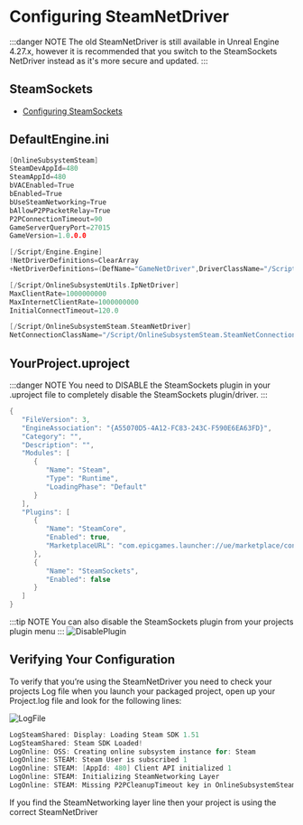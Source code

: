 # Configuring SteamNetDriver
:::danger NOTE
The old SteamNetDriver is still available in Unreal Engine 4.27.x, however it is recommended that you switch to the SteamSockets NetDriver instead as it's more secure and updated.
:::

## SteamSockets
- [Configuring SteamSockets](./configuring_steamsockets.md)

## DefaultEngine.ini
```c
[OnlineSubsystemSteam]
SteamDevAppId=480
SteamAppId=480
bVACEnabled=True
bEnabled=True
bUseSteamNetworking=True
bAllowP2PPacketRelay=True
P2PConnectionTimeout=90
GameServerQueryPort=27015
GameVersion=1.0.0.0

[/Script/Engine.Engine]
!NetDriverDefinitions=ClearArray
+NetDriverDefinitions=(DefName="GameNetDriver",DriverClassName="/Script/OnlineSubsystemSteam.SteamNetDriver",DriverClassNameFallback="/Script/OnlineSubsystemUtils.IpNetDriver")

[/Script/OnlineSubsystemUtils.IpNetDriver]
MaxClientRate=1000000000
MaxInternetClientRate=1000000000
InitialConnectTimeout=120.0

[/Script/OnlineSubsystemSteam.SteamNetDriver] 
NetConnectionClassName="/Script/OnlineSubsystemSteam.SteamNetConnection"
```

## YourProject.uproject
:::danger NOTE
You need to DISABLE the SteamSockets plugin in your .uproject file to completely disable the SteamSockets plugin/driver.
:::

```c
{
   "FileVersion": 3,
   "EngineAssociation": "{A55070D5-4A12-FC83-243C-F590E6EA63FD}",
   "Category": "",
   "Description": "",
   "Modules": [
      {
         "Name": "Steam",
         "Type": "Runtime",
         "LoadingPhase": "Default"
      }
   ],
   "Plugins": [
      {
         "Name": "SteamCore",
         "Enabled": true,
         "MarketplaceURL": "com.epicgames.launcher://ue/marketplace/content/5300c1dc33f74524bcad23bdeb9b2196"
      },
      {
         "Name": "SteamSockets",
         "Enabled": false
      }
   ]
}
```
:::tip NOTE
You can also disable the SteamSockets plugin from your projects plugin menu
:::
![DisablePlugin](https://eeldev.com/wp-content/uploads/2021/10/Screenshot-2021-10-17-160045.png)

## Verifying Your Configuration
To verify that you’re using the SteamNetDriver you need to check your projects Log file when you launch your packaged project, open up your Project.log file and look for the following lines:

![LogFile](https://eeldev.com/wp-content/uploads/2021/10/Screenshot-2021-10-17-160243.png)

```c
LogSteamShared: Display: Loading Steam SDK 1.51
LogSteamShared: Steam SDK Loaded!
LogOnline: OSS: Creating online subsystem instance for: Steam
LogOnline: STEAM: Steam User is subscribed 1
LogOnline: STEAM: [AppId: 480] Client API initialized 1
LogOnline: STEAM: Initializing SteamNetworking Layer
LogOnline: STEAM: Missing P2PCleanupTimeout key in OnlineSubsystemSteam of DefaultEngine.ini, using default

```
If you find the SteamNetworking layer line then your project is using the correct SteamNetDriver